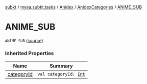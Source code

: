[subkt](../../../index.md) / [myaa.subkt.tasks](../../index.md) / [Anidex](../index.md) / [AnidexCategories](index.md) / [ANIME_SUB](./-a-n-i-m-e_-s-u-b.md)

# ANIME_SUB

`ANIME_SUB` [(source)](https://github.com/Myaamori/SubKt/blob/0.1.4/src/main/kotlin/myaa/subkt/tasks/tasks.kt#L1027)

### Inherited Properties

| Name | Summary |
|---|---|
| [categoryId](category-id.md) | `val categoryId: `[`Int`](https://kotlinlang.org/api/latest/jvm/stdlib/kotlin/-int/index.html) |
